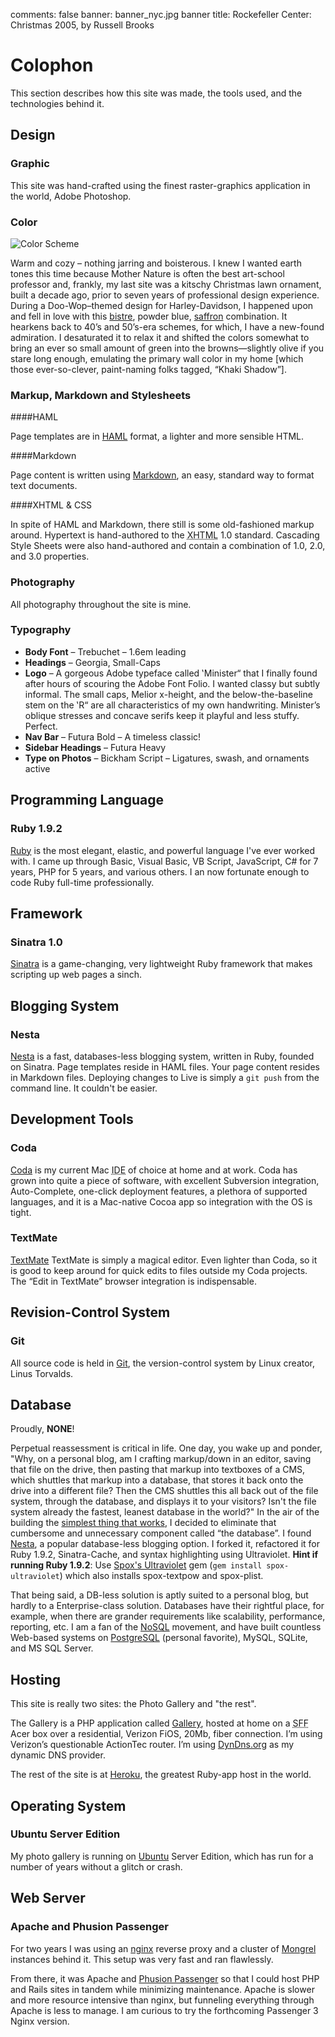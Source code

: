 comments: false
banner: banner_nyc.jpg
banner title: Rockefeller Center: Christmas 2005, by Russell Brooks

# Colophon

This section describes how this site was made, the tools used, and the technologies behind it.

## Design

### Graphic

This site was hand-crafted using the finest raster-graphics application in the world, Adobe Photoshop.

### Color

![Color Scheme](/images/swatch_color_scheme.gif "Color Scheme")

Warm and cozy – nothing jarring and boisterous. I knew I wanted earth tones this time because Mother Nature is often the best art-school professor and, frankly, my last site was a kitschy Christmas lawn ornament, built a decade ago, prior to seven years of professional design experience. During a Doo-Wop–themed design for Harley-Davidson, I happened upon and fell in love with this [bistre](http://en.wikipedia.org/wiki/Bistre), powder blue, [saffron](http://en.wikipedia.org/wiki/Saffron_%28color%29) combination. It hearkens back to 40’s and 50’s-era schemes, for which, I have a new-found admiration. I desaturated it to relax it and shifted the colors somewhat to bring an ever so small amount of green into the browns—slightly olive if you stare long enough, emulating the primary wall color in my home [which those ever-so-clever, paint-naming folks tagged, &#8220;Khaki Shadow&#8221;].

### Markup, Markdown and Stylesheets

####HAML

Page templates are in [HAML](http://haml-lang.com/ "HTML Abstraction Markup Language") format, a lighter and more sensible HTML.

####Markdown

Page content is written using [Markdown](http://daringfireball.net/projects/markdown/ "Markdown"), an easy, standard way to format text documents.

####XHTML & CSS

In spite of HAML and Markdown, there still is some old-fashioned markup around.  Hypertext is hand-authored to the <abbr title="Extensible Hypertext Markup Language">XHTML</abbr> 1.0 standard. Cascading Style Sheets were also hand-authored and contain a combination of 1.0, 2.0, and 3.0 properties.

### Photography

All photography throughout the site is mine.

### Typography

* **Body Font** – Trebuchet – 1.6em leading
* **Headings** – Georgia, Small-Caps
* **Logo** – A gorgeous Adobe typeface called &#8219;Minister&#8220; that I finally found after hours of scouring the Adobe Font Folio. I wanted classy but subtly informal. The small caps, Melior x-height, and the below-the-baseline stem on the &#8219;R&#8220; are all characteristics of my own handwriting. Minister&#8217;s oblique stresses and concave serifs keep it playful and less stuffy. Perfect.
* **Nav Bar** – Futura Bold – A timeless classic!
* **Sidebar Headings** – Futura Heavy
* **Type on Photos** – Bickham Script – Ligatures, swash, and ornaments active

## Programming Language

### Ruby 1.9.2

[Ruby](http://www.ruby-lang.org/) is the most elegant, elastic, and powerful language I've ever worked with.  I came up through Basic, Visual Basic, VB Script, JavaScript, C# for 7 years, PHP for 5 years, and various others.  I an now fortunate enough to code Ruby full-time professionally.

## Framework

### Sinatra 1.0

[Sinatra](http://www.sinatrarb.com/) is a game-changing, very lightweight Ruby framework that makes scripting up web pages a sinch.

## Blogging System

### Nesta

[Nesta](http://effectif.com/nesta) is a fast, databases-less blogging system, written in Ruby, founded on Sinatra. Page templates reside in HAML files. Your page content resides in Markdown files. Deploying changes to Live is simply a `git push` from the command line. It couldn't be easier.

## Development Tools

### Coda

[Coda](http://www.panic.com/coda/) is my current Mac <abbr title="Integrated Development Environment">IDE</abbr> of choice at home and at work. Coda has grown into quite a piece of software, with excellent Subversion integration, Auto-Complete, one-click deployment features, a plethora of supported languages, and it is a Mac-native Cocoa app so integration with the OS is tight.

### TextMate

[TextMate](http://macromates.com/) TextMate is simply a magical editor. Even lighter than Coda, so it is good to keep around for quick edits to files outside my Coda projects. The &#8220;Edit in TextMate&#8221; browser integration is indispensable.

## Revision-Control System

### Git

All source code is held in [Git](http://git-scm.com/), the version-control system by Linux creator, Linus Torvalds.

## Database

Proudly, **NONE**!

Perpetual reassessment is critical in life.  One day, you wake up and ponder, "Why, on a personal blog, am I crafting markup/down in an editor, saving that file on the drive, then pasting that markup into textboxes of a CMS, which shuttles that markup into a database, that stores it back onto the drive into a different file?  Then the CMS shuttles this all back out of the file system, through the database, and displays it to your visitors?  Isn't the file system already the fastest, leanest database in the world?"  In the air of the building the [simplest thing that works](http://www.c2.com/cgi/wiki?DoTheSimplestThingThatCouldPossiblyWork), I decided to eliminate that cumbersome and unnecessary component called &#8220;the database&#8221;.  I found [Nesta](http://effectif.com/nesta), a popular database-less blogging option.  I forked it, refactored it for Ruby 1.9.2, Sinatra-Cache, and syntax highlighting using Ultraviolet.  **Hint if running Ruby 1.9.2**: Use [Spox's Ultraviolet](http://github.com/spox/ultraviolet) gem (`gem install spox-ultraviolet`) which also installs spox-textpow and spox-plist.

That being said, a DB-less solution is aptly suited to a personal blog, but hardly to a Enterprise-class solution.  Databases have their rightful place, for example, when there are grander requirements like scalability, performance, reporting, etc.  I am a fan of the [NoSQL](http://en.wikipedia.org/wiki/NoSQL) movement, and have built countless Web-based systems on [PostgreSQL](http://www.postgresql.org) (personal favorite), MySQL, SQLite, and MS SQL Server.

## Hosting

This site is really two sites: the Photo Gallery and "the rest".

The Gallery is a PHP application called [Gallery](http://gallery.menalto.com/), hosted at home on a <abbr title="Small Form Factor">SFF</abbr> Acer box over a residential, Verizon FiOS, 20Mb, fiber connection. I&#8217;m using Verizon’s questionable ActionTec router. I’m using [DynDns.org](http://www.dyndns.com) as my dynamic DNS provider.

The rest of the site is at [Heroku](http://www.heroku.com), the greatest Ruby-app host in the world.

## Operating System

### Ubuntu Server Edition

My photo gallery is running on [Ubuntu](http://www.ubuntu.com/) Server Edition, which has run for a number of years without a glitch or crash.

## Web Server

### Apache and Phusion Passenger

For two years I was using an [nginx](http://nginx.net/) reverse proxy and a cluster of [Mongrel](http://github.com/fauna/mongrel) instances behind it. This setup was very fast and ran flawlessly.

From there, it was Apache and [Phusion Passenger](http://phusion.nl) so that I could host PHP and Rails sites in tandem while minimizing maintenance.  Apache is slower and more resource intensive than nginx, but funneling everything through Apache is less to manage.  I am curious to try the forthcoming Passenger 3 Nginx version.
